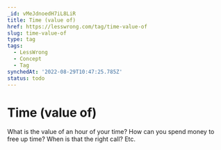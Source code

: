 ```yaml
---
_id: vMeJdnoedH7iL8LiR
title: Time (value of)
href: https://lesswrong.com/tag/time-value-of
slug: time-value-of
type: tag
tags:
  - LessWrong
  - Concept
  - Tag
synchedAt: '2022-08-29T10:47:25.785Z'
status: todo
---
```


# Time (value of)

What is the value of an hour of your time? How can you spend money to free up time? When is that the right call? Etc.
